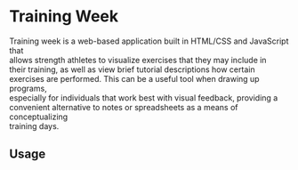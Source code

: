 # Training Week
Training week is a web-based application built in HTML/CSS and JavaScript that  
 allows strength athletes to visualize exercises that they may include in  
 their training, as well as view brief tutorial descriptions how certain  
 exercises are performed. This can be a useful tool when drawing up programs,  
 especially for individuals that work best with visual feedback, providing a  
 convenient alternative to notes or spreadsheets as a means of conceptualizing  
 training days. 

## Usage
